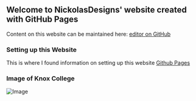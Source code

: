 ## Welcome to NickolasDesigns' website created with GitHub Pages

Content on this website can be maintained here: [editor on GitHub](https://github.com/NickolasDesigns/NickolasDesigns.github.io/edit/main/index.md)



### Setting up this Website

This is where I found information on setting up this website [Github Pages](https://github.com/NickolasDesigns/NickolasDesigns.github.io/edit/main/index.md)



### Image of Knox College
![Image](https://www.google.com/imgres?imgurl=http%3A%2F%2Fwww.knox.edu%2F%2Fimages%2F_News%2Fnews_media%2Fimg%2F2019%2Fcampbell-gate-74568.jpg&imgrefurl=https%3A%2F%2Fwww.knox.edu%2Fnews%2Fknox-college-closed-on-wednesday-january-30&tbnid=8hBcqUdTgidqzM&vet=12ahUKEwjLhp397snvAhUKcqwKHbbBDaUQMygDegUIARDYAQ..i&docid=a0mxs1XbDoGAoM&w=900&h=600&q=Knox%20college&ved=2ahUKEwjLhp397snvAhUKcqwKHbbBDaUQMygDegUIARDYAQ)

